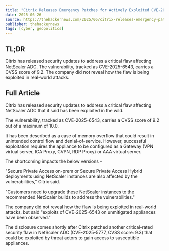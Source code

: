 ```yaml
---
title: "Citrix Releases Emergency Patches for Actively Exploited CVE-2025-6543 in NetScaler ADC"
date: 2025-06-26
source: https://thehackernews.com/2025/06/citrix-releases-emergency-patches-for.html
publisher: thehackernews
tags: [cyber, geopolitics]
---
```


## TL;DR

Citrix has released security updates to address a critical flaw affecting NetScaler ADC. The vulnerability, tracked as CVE-2025-6543, carries a CVSS score of 9.2. The company did not reveal how the flaw is being exploited in real-world attacks.

## Full Article

Citrix has released security updates to address a critical flaw affecting NetScaler ADC that it said has been exploited in the wild.

The vulnerability, tracked as CVE-2025-6543, carries a CVSS score of 9.2 out of a maximum of 10.0.

It has been described as a case of memory overflow that could result in unintended control flow and denial-of-service. However, successful exploitation requires the appliance to be configured as a Gateway (VPN virtual server, ICA Proxy, CVPN, RDP Proxy) or AAA virtual server.

The shortcoming impacts the below versions -

"Secure Private Access on-prem or Secure Private Access Hybrid deployments using NetScaler instances are also affected by the vulnerabilities," Citrix said.

"Customers need to upgrade these NetScaler instances to the recommended NetScaler builds to address the vulnerabilities."

The company did not reveal how the flaw is being exploited in real-world attacks, but said "exploits of CVE-2025-6543 on unmitigated appliances have been observed."

The disclosure comes shortly after Citrix patched another critical-rated security flaw in NetScaler ADC (CVE-2025-5777, CVSS score: 9.3) that could be exploited by threat actors to gain access to susceptible appliances.